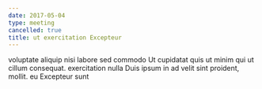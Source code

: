 ```yaml
---
date: 2017-05-04
type: meeting
cancelled: true
title: ut exercitation Excepteur
---
```

voluptate aliquip nisi labore sed commodo Ut cupidatat quis ut minim qui ut cillum consequat. exercitation nulla Duis ipsum in ad velit sint proident, mollit. eu Excepteur sunt